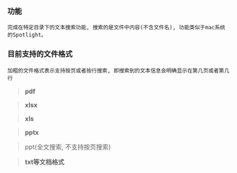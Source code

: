 ### 功能

    完成在特定目录下的文本搜索功能, 搜索的是文件中内容(不含文件名), 功能类似于mac系统的Spotlight。

### 目前支持的文件格式

    加粗的文件格式表示支持按页或者按行搜索, 即搜索到的文本信息会明确显示在第几页或者第几行

>   **pdf**

>   **xlsx**

>   **xls**

>   **pptx**

>   ppt(全文搜索, 不支持按页搜索)

>   **txt等文档格式**
